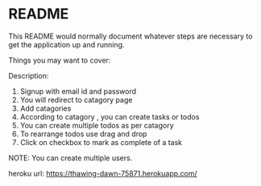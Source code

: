 # README

This README would normally document whatever steps are necessary to get the
application up and running.

Things you may want to cover:

Description:
1. Signup with email id and password
2. You will redirect to catagory page
3. Add catagories
4. According to catagory , you can create tasks or todos
5. You can create multiple todos as per catagory
6. To rearrange todos use drag and drop
7. Click on checkbox to mark as complete of a task 

NOTE: You can create multiple users.

heroku url: https://thawing-dawn-75871.herokuapp.com/
